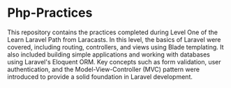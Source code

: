 # Php-Practices 

This repository contains the practices completed during Level One of the Learn Laravel Path from Laracasts. In this level, the basics of Laravel were covered, including routing, controllers, and views using Blade templating. It also included building simple applications and working with databases using Laravel's Eloquent ORM. Key concepts such as form validation, user authentication, and the Model-View-Controller (MVC) pattern were introduced to provide a solid foundation in Laravel development.

